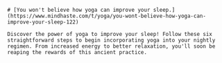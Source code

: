 
    # [You won't believe how yoga can improve your sleep.](https://www.mindhaste.com/t/yoga/you-wont-believe-how-yoga-can-improve-your-sleep-122)

    Discover the power of yoga to improve your sleep! Follow these six straightforward steps to begin incorporating yoga into your nightly regimen. From increased energy to better relaxation, you'll soon be reaping the rewards of this ancient practice.
    